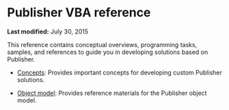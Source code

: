 
# Publisher VBA reference

 **Last modified:** July 30, 2015

This reference contains conceptual overviews, programming tasks, samples, and references to guide you in developing solutions based on Publisher. 

-  [Concepts](5622538f-b656-9014-3fbd-0afc751250b4.md): Provides important concepts for developing custom Publisher solutions.
    
-  [Object model](18165c2b-0a00-4809-9cd0-5098261e5a67.md): Provides reference materials for the Publisher object model.
    
